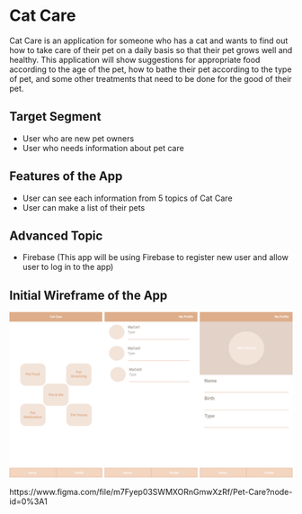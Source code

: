 # Cat Care
Cat Care is an application for someone who has a cat and wants to find out how to take care of their pet on a daily basis so that their pet grows well and healthy.
This application will show suggestions for appropriate food according to the age of the pet, how to bathe their pet according to the type of pet,
and some other treatments that need to be done for the good of their pet.

## Target Segment
- User who are new pet owners
- User who needs information about pet care

## Features of the App
- User can see each information from 5 topics of Cat Care
- User can make a list of their pets

## Advanced Topic
- Firebase (This app will be using Firebase to register new user and allow user to log in to the app)

## Initial Wireframe of the App
<p align="center">
<img src="./cat-care2.png" alt="wireframe of the start, registration, and login pages">
</p>
https://www.figma.com/file/m7Fyep03SWMXORnGmwXzRf/Pet-Care?node-id=0%3A1
